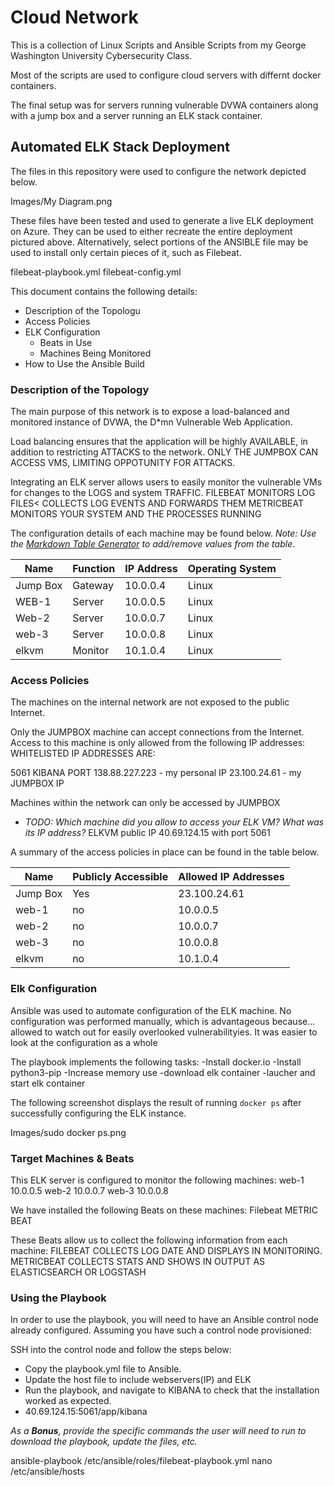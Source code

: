 # Cloud Network
This is a collection of Linux Scripts and Ansible Scripts from my George Washington University Cybersecurity Class.

Most of the scripts are used to configure cloud servers with differnt docker containers.

The final setup was for servers running vulnerable DVWA containers along with a jump box and a server running an ELK stack container.


## Automated ELK Stack Deployment

The files in this repository were used to configure the network depicted below.

Images/My Diagram.png

These files have been tested and used to generate a live ELK deployment on Azure. They can be used to either recreate the entire deployment pictured above. Alternatively, select portions of the ANSIBLE file may be used to install only certain pieces of it, such as Filebeat.

filebeat-playbook.yml
filebeat-config.yml

This document contains the following details:
- Description of the Topologu
- Access Policies
- ELK Configuration
  - Beats in Use
  - Machines Being Monitored
- How to Use the Ansible Build


### Description of the Topology

The main purpose of this network is to expose a load-balanced and monitored instance of DVWA, the D*mn Vulnerable Web Application.

Load balancing ensures that the application will be highly AVAILABLE, in addition to restricting ATTACKS to the network.
ONLY THE JUMPBOX CAN ACCESS VMS, LIMITING OPPOTUNITY FOR ATTACKS.

Integrating an ELK server allows users to easily monitor the vulnerable VMs for changes to the LOGS and system TRAFFIC.
FILEBEAT MONITORS LOG FILES< COLLECTS LOG EVENTS AND FORWARDS THEM
METRICBEAT MONITORS YOUR SYSTEM AND THE PROCESSES RUNNING

The configuration details of each machine may be found below.
_Note: Use the [Markdown Table Generator](http://www.tablesgenerator.com/markdown_tables) to add/remove values from the table_.

| Name     | Function | IP Address | Operating System |
|----------|----------|------------|------------------|
| Jump Box | Gateway  |10.0.0.4    |Linux             |
| WEB-1    | Server   |10.0.0.5    |Linux             |
| Web-2    | Server   |10.0.0.7    |Linux             |
| web-3    | Server   | 10.0.0.8   |Linux             |
| elkvm    | Monitor  |10.1.0.4    |Linux             |

### Access Policies

The machines on the internal network are not exposed to the public Internet. 

Only the JUMPBOX machine can accept connections from the Internet. Access to this machine is only allowed from the following IP addresses:
WHITELISTED IP ADDRESSES ARE:

5061 KIBANA PORT
138.88.227.223 - my personal IP
23.100.24.61 - my JUMPBOX IP

Machines within the network can only be accessed by JUMPBOX
- _TODO: Which machine did you allow to access your ELK VM? What was its IP address?_
	ELKVM public IP 40.69.124.15 with port 5061

A summary of the access policies in place can be found in the table below.

| Name     | Publicly Accessible | Allowed IP Addresses |
|----------|---------------------|----------------------|
| Jump Box | Yes                 | 23.100.24.61         |
| web-1    | no                  |  10.0.0.5            |
| web-2    | no                  |  10.0.0.7            |
| web-3    | no                  | 10.0.0.8             |
|elkvm     |no                   |10.1.0.4              |


### Elk Configuration

Ansible was used to automate configuration of the ELK machine. No configuration was performed manually, which is advantageous because...
allowed to watch out for easily overlooked vulnerabilityies. It was easier to look at the configuration as a whole

The playbook implements the following tasks:
-Install docker.io
-Install python3-pip
-Increase memory use
-download elk container
-laucher and start elk container

The following screenshot displays the result of running `docker ps` after successfully configuring the ELK instance.

Images/sudo docker ps.png

### Target Machines & Beats
This ELK server is configured to monitor the following machines:
web-1 10.0.0.5
web-2 10.0.0.7
web-3 10.0.0.8

We have installed the following Beats on these machines:
Filebeat
METRIC BEAT

These Beats allow us to collect the following information from each machine:
FILEBEAT COLLECTS LOG DATE AND DISPLAYS IN MONITORING. METRICBEAT COLLECTS STATS AND SHOWS IN OUTPUT AS ELASTICSEARCH OR LOGSTASH

### Using the Playbook
In order to use the playbook, you will need to have an Ansible control node already configured. Assuming you have such a control node provisioned: 

SSH into the control node and follow the steps below:
- Copy the playbook.yml file to Ansible.
- Update the host file to include webservers(IP) and ELK
- Run the playbook, and navigate to KIBANA to check that the installation worked as expected.
- 40.69.124.15:5061/app/kibana


_As a **Bonus**, provide the specific commands the user will need to run to download the playbook, update the files, etc._

ansible-playbook /etc/ansible/roles/filebeat-playbook.yml
nano /etc/ansible/hosts
